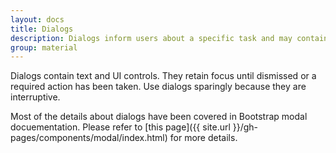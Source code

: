 ```yaml
---
layout: docs
title: Dialogs
description: Dialogs inform users about a specific task and may contain critical information, require decisions, or involve multiple tasks.
group: material
---
```


Dialogs contain text and UI controls. They retain focus until dismissed or a required action has been taken. Use dialogs sparingly because they are interruptive.

Most of the details about dialogs have been covered in Bootstrap modal docuementation. Please refer to [this page]({{ site.url }}/gh-pages/components/modal/index.html) for more details.

